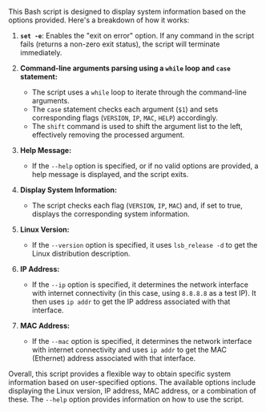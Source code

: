 This Bash script is designed to display system information based on the options provided. Here's a breakdown of how it works:

1. **`set -e`**: Enables the "exit on error" option. If any command in the script fails (returns a non-zero exit status), the script will terminate immediately.

2. **Command-line arguments parsing using a `while` loop and `case` statement:**
   - The script uses a `while` loop to iterate through the command-line arguments.
   - The `case` statement checks each argument (`$1`) and sets corresponding flags (`VERSION`, `IP`, `MAC`, `HELP`) accordingly.
   - The `shift` command is used to shift the argument list to the left, effectively removing the processed argument.

3. **Help Message:**
   - If the `--help` option is specified, or if no valid options are provided, a help message is displayed, and the script exits.

4. **Display System Information:**
   - The script checks each flag (`VERSION`, `IP`, `MAC`) and, if set to true, displays the corresponding system information.

5. **Linux Version:**
   - If the `--version` option is specified, it uses `lsb_release -d` to get the Linux distribution description.

6. **IP Address:**
   - If the `--ip` option is specified, it determines the network interface with internet connectivity (in this case, using `8.8.8.8` as a test IP). It then uses `ip addr` to get the IP address associated with that interface.

7. **MAC Address:**
   - If the `--mac` option is specified, it determines the network interface with internet connectivity and uses `ip addr` to get the MAC (Ethernet) address associated with that interface.

Overall, this script provides a flexible way to obtain specific system information based on user-specified options. The available options include displaying the Linux version, IP address, MAC address, or a combination of these. The `--help` option provides information on how to use the script.